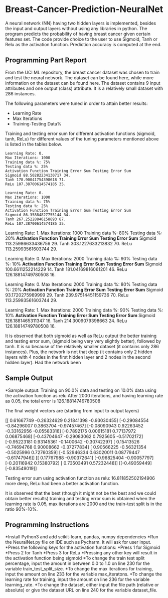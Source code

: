 # Breast-Cancer-Prediction-NeuralNet
A neural network (NN) having two hidden layers is implemented, besides the input and output layers without using any libraries in python. The program predicts the probability of having breast cancer given certain features set. The code provide choice to the user to use Sigmoid, Tanh or Relu as the activation function. Prediction accuracy is computed at the end.


## Programming Part Report

From the UCI ML repository, the breast cancer dataset was chosen to train and
test the neural network. The dataset can be found here, while more information
on the dataset can be found here. The dataset contains 9 input attributes and one
output (class) attribute. It is a relatively small dataset with 286 instances.

The following parameters were tuned in order to attain better results:

- Learning Rate
- Max Iterations
- Training-Testing Data%

Training and testing error sum for different activation functions (sigmoid, tanh,
ReLu) for different values of the tuning parameters mentioned above is listed in
the tables below.

```
Learning Rate: 0.
Max Iterations: 1000
Training data %: 75%
Testing data %: 25%
Activation Function Training Error Sum Testing Error Sum
Sigmoid 88.50282234130717 34.
Tanh 178.90041754398618 71.
ReLu 107.38700614574185 35.
```
```
Learning Rate: 0.
Max Iterations: 1000
Training data %: 75%
Testing data %: 25%
Activation Function Training Error Sum Testing Error Sum
Sigmoid 86.35884827755144 34.
Tanh 267.25228846158893 87.
ReLu 107.38700614574185 35.
```

Learning Rate: 1.
Max Iterations: 1000
Training data %: 80%
Testing data %: 20%
**Activation Function Training Error Sum Testing Error Sum**
Sigmoid 113.25986633436756 29.
Tanh 303.1227633213832 70.
ReLu 113.25993561603744 29.

Learning Rate: 0.
Max Iterations: 2000
Training data %: 90%
Testing data %: 10%
**Activation Function Training Error Sum Testing Error Sum**
Sigmoid 100.6611252214229 14.
Tanh 181.04169816061201 46.
ReLu 126.18814749780508 16.

Learning Rate: 0.
Max Iterations: 2000
Training data %: 80%
Testing data %: 20%
**Activation Function Training Error Sum Testing Error Sum**
Sigmoid 93.1720275989999 29.
Tanh 239.97514451159736 70.
ReLu 113.25993561603744 29.

Learning Rate: 1.
Max Iterations: 2000
Training data %: 90%
Testing data %: 10%
**Activation Function Training Error Sum Testing Error Sum**
Sigmoid 126.1881465311347 16.
Tanh 214.3009079398663 24.
ReLu 126.18814749780508 16.


It is observed that both sigmoid as well as ReLu output the better training and
testing error sum, (sigmoid being very very slightly better), followed by tanh. It is
so because of the relatively smaller dataset (it contains only 286 instances). Plus,
the network is not that deep (it contains only 2 hidden layers with 4 nodes in the
first hidden layer and 2 nodes in the second hidden layer). Had the network been

## Sample Output
*Sample output:
Training on 90.0% data and testing on 10.0% data using the activation function as relu
After 2000 iterations, and having learning rate as 0.05, the total error is 126.18814749780508

The final weight vectors are (starting from input to output layers)

[[ 0.61667749 -0.26324629  0.21841398 -0.93030455]
 [-0.29084554 -0.84296007  0.3863704  -0.97457467]
 [-0.08090943  0.92263452 -0.33162956 -0.05583316]
 [-0.7892175   0.00615181  0.77137972  0.06875468]
 [-0.43704647 -0.29083062  0.7925605  -0.51702172]
 [-0.95223181  0.93145361 -0.1400642  -0.30742297]
 [ 0.15413526 -0.74694768  0.90008662 -0.37277834]
 [ 0.90566225 -0.56321354 -0.5025996   0.72760359]
 [-0.52946334  0.63020011  0.08779447 -0.61747946]]
[[ 0.17767988 -0.90372641]
 [-0.96825404 -0.90057797]
 [-0.20116942  0.15380792]
 [ 0.73503491  0.57232448]]
[[-0.49059449]
 [-0.83549019]]
 
Testing error sum using activation function as relu: 16.811852502194906
more deep, ReLu had been a better activation function.

It is observed that the best (though it might not be the best and we could obtain
better results) training and testing error sum is obtained when the learning rate is
0.05, max iterations are 2000 and the train-test split is in the ratio 90%-10%.

## Programming Instructions
*Install Python3 and add scikit-learn, pandas, numpy dependencies
*Run the NeuralNet.py file on IDE such as Pycharm. It will ask for user input.
*Press the following keys for the activation functions: 
  	*Press 1 for Sigmoid 
		*Press 2 for Tanh 
		*Press 3 for ReLu 
		*Pressing any other key will result in the activation function being sigmoid
*To change the train test split percentage, input the amount in between 0.0 to 1.0 on line 230 for the variable train_test_split_size.
*To change the max iterations for training, input the amount on line 233 for the variable max_iteratons.
*To change the learning rate for training, input the amount on line 236 for the variable learning_rate.
*To change the dataset, either input the file path (relative or absolute) or give the dataset URL on line 240 for the variable dataset_file.


